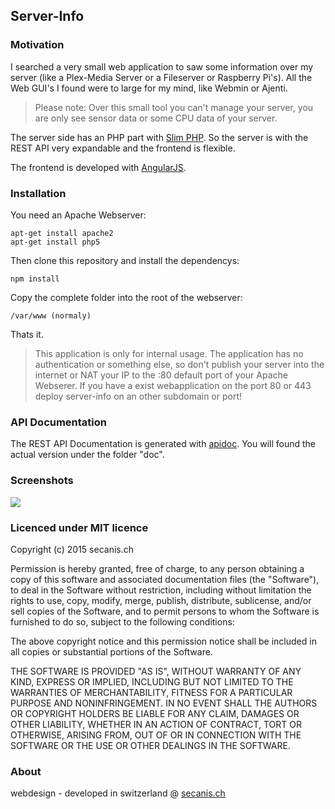 ## Server-Info ##

### Motivation ###

I searched a very small web application to saw some information over my server (like a Plex-Media Server or a Fileserver or Raspberry Pi's).
All the Web GUI's I found were to large for my mind, like Webmin or Ajenti.


> Please note: Over this small tool you can't manage your server, you are only see sensor data or some CPU data of your server.

The server side has an PHP part with [Slim PHP](http://slimframework.com). So the server is with the REST API very expandable and the frontend is flexible.

The frontend is developed with [AngularJS](https://angularjs.org).

### Installation ###

You need an Apache Webserver:

	apt-get install apache2
	apt-get install php5

Then clone this repository and install the dependencys:

	npm install

Copy the complete folder into the root of the webserver:

	/var/www (normaly)

Thats it.

> This application is only for internal usage. The application has no authentication or something else, so don't publish your server into the internet or NAT your IP to the :80 default port of your Apache Webserer. If you have a exist webapplication on the port 80 or 443 deploy server-info on an other subdomain or port!

### API Documentation ###

The REST API Documentation is generated with [apidoc](https://github.com/apidoc/apidoc). You will found the actual version under the folder "doc".

### Screenshots ###

![](http://i.imgur.com/b199o6N.png)

### Licenced under MIT licence ###

Copyright (c) 2015 secanis.ch



Permission is hereby granted, free of charge, to any person obtaining a copy
of this software and associated documentation files (the "Software"), to deal
in the Software without restriction, including without limitation the rights
to use, copy, modify, merge, publish, distribute, sublicense, and/or sell
copies of the Software, and to permit persons to whom the Software is
furnished to do so, subject to the following conditions:



The above copyright notice and this permission notice shall be included in
all copies or substantial portions of the Software.



THE SOFTWARE IS PROVIDED "AS IS", WITHOUT WARRANTY OF ANY KIND, EXPRESS OR
IMPLIED, INCLUDING BUT NOT LIMITED TO THE WARRANTIES OF MERCHANTABILITY,
FITNESS FOR A PARTICULAR PURPOSE AND NONINFRINGEMENT.  IN NO EVENT SHALL THE
AUTHORS OR COPYRIGHT HOLDERS BE LIABLE FOR ANY CLAIM, DAMAGES OR OTHER
LIABILITY, WHETHER IN AN ACTION OF CONTRACT, TORT OR OTHERWISE, ARISING FROM,
OUT OF OR IN CONNECTION WITH THE SOFTWARE OR THE USE OR OTHER DEALINGS IN
THE SOFTWARE.

### About ###

webdesign - developed in switzerland @ [secanis.ch](https://secanis.ch)
